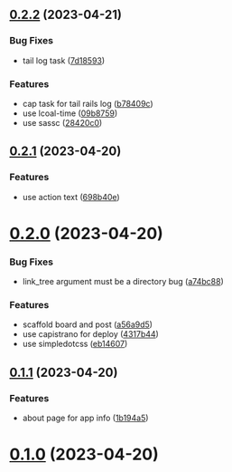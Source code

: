 ## [0.2.2](https://github.com/alexcode-cc/Rails701/compare/0.2.1...0.2.2) (2023-04-21)


### Bug Fixes

* tail log task ([7d18593](https://github.com/alexcode-cc/Rails701/commit/7d1859382bf6cfa1be1b62807dc7497b516ecf25))


### Features

* cap task for tail rails log ([b78409c](https://github.com/alexcode-cc/Rails701/commit/b78409cd0ab411b2c35bd2ff80f175f9f315113a))
* use lcoal-time ([09b8759](https://github.com/alexcode-cc/Rails701/commit/09b87598235895dea71279dce97df671200a0746))
* use sassc ([28420c0](https://github.com/alexcode-cc/Rails701/commit/28420c048f26acf8a3727e6df91d9dcae20eaf66))



## [0.2.1](https://github.com/alexcode-cc/Rails701/compare/0.2.0...0.2.1) (2023-04-20)


### Features

* use action text ([698b40e](https://github.com/alexcode-cc/Rails701/commit/698b40e8774b917a6183dc90c23fac21f43d1d9b))



# [0.2.0](https://github.com/alexcode-cc/Rails701/compare/0.1.1...0.2.0) (2023-04-20)


### Bug Fixes

* link_tree argument must be a directory bug ([a74bc88](https://github.com/alexcode-cc/Rails701/commit/a74bc8814ba3303b636bb97f7266da11c365184b))


### Features

* scaffold board and post ([a56a9d5](https://github.com/alexcode-cc/Rails701/commit/a56a9d532cb1bae9b58049e13f6b59150be7e612))
* use capistrano for deploy ([4317b44](https://github.com/alexcode-cc/Rails701/commit/4317b4447ba82f72da40fb93184d0298e528e43c))
* use simpledotcss ([eb14607](https://github.com/alexcode-cc/Rails701/commit/eb14607921d1278ba23bd64f7848bd031d36af5e))



## [0.1.1](https://github.com/alexcode-cc/Rails701/compare/0.1.0...0.1.1) (2023-04-20)


### Features

* about page for app info ([1b194a5](https://github.com/alexcode-cc/Rails701/commit/1b194a55572e3770d10087d4cc4ac396156c8e54))



# [0.1.0](https://github.com/alexcode-cc/Rails701/tree/0.1.0) (2023-04-20)



